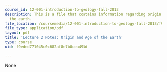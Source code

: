 ```yaml
---
course_id: 12-001-introduction-to-geology-fall-2013
description: This is a file that contains information regarding origin and age of
  the earth.
file_location: /coursemedia/12-001-introduction-to-geology-fall-2013/f9eded771045c0c682af8e7b0cea495d_MIT12_001F13_Lec2Notes.pdf
file_type: application/pdf
layout: pdf
title: 'Lecture 2 Notes: Origin and Age of the Earth'
type: course
uid: f9eded771045c0c682af8e7b0cea495d

---
```

None